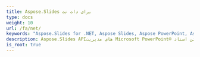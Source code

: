 ```yaml
---
title: Aspose.Slides برای دات نت
type: docs
weight: 10
url: /fa/net/
keywords: "Aspose.Slides for .NET, Aspose Slides, Aspose PowerPoint, Aspose PPT, Aspose API Reference."
description: Aspose.Slides APIهای مدیریت Microsoft PowerPoint® هستند که به برنامه های نرم افزاری امکان خواندن و نوشتن اسناد PowerPoint® بدون استفاده از Microsoft PowerPoint® را می دهند.
is_root: true
---
```

